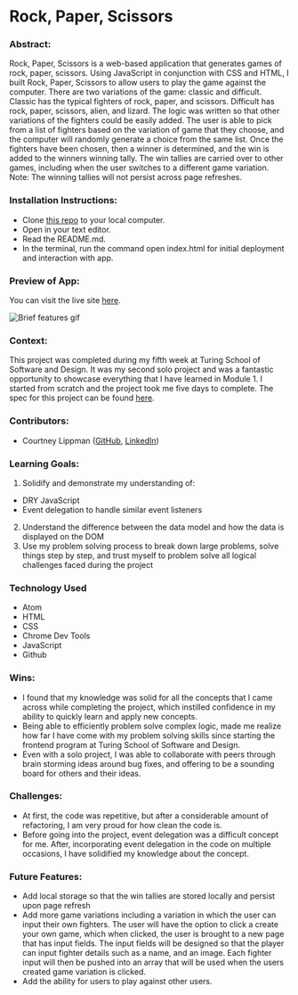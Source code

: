 # Rock, Paper, Scissors

### Abstract:
Rock, Paper, Scissors is a web-based application that generates games of rock, paper, scissors. Using JavaScript in conjunction with CSS and HTML, I built Rock, Paper, Scissors to allow users to play the game against the computer. There are two variations of the game: classic and difficult. Classic has the typical fighters of rock, paper, and scissors. Difficult has rock, paper, scissors, alien, and lizard. The logic was written so that other variations of the fighters could be easily added. The user is able to pick from a list of fighters based on the variation of game that they choose, and the computer will randomly generate a choice from the same list. Once the fighters have been chosen, then a winner is determined, and the win is added to the winners winning tally. The win tallies are carried over to other games, including when the user switches to a different game variation. Note: The winning tallies will not persist across page refreshes.

### Installation Instructions:
- Clone [this repo](https://github.com/Courtney-Lippman/Rock-Paper-Scissors) to your local computer.
- Open in your text editor.
- Read the README.md.
- In the terminal, run the command open index.html for initial deployment and interaction with app.

### Preview of App:
You can visit the live site [here](https://courtney-lippman.github.io/Rock-Paper-Scissors/).

![Brief features gif](https://media.giphy.com/media/zRIVx0M5sqUR6DDzF4/giphy.gif)

### Context:
This project was completed during my fifth week at Turing School of Software and Design. It was my second solo project and was a fantastic opportunity to showcase everything that I have learned in Module 1. I started from scratch and the project took me five days to complete. The spec for this project can be found [here](https://frontend.turing.edu/projects/module-1/rock-paper-scissors-solo-v2.html).

### Contributors:
- Courtney Lippman ([GitHub](https://github.com/Courtney-Lippman), [LinkedIn](https://www.linkedin.com/in/courtneylippman/))

### Learning Goals:
1. Solidify and demonstrate my understanding of:
- DRY JavaScript
- Event delegation to handle similar event listeners
2. Understand the difference between the data model and how the data is displayed on the DOM
3. Use my problem solving process to break down large problems, solve things step by step, and trust myself to problem solve all logical challenges faced during the project

### Technology Used
- Atom
- HTML
- CSS
- Chrome Dev Tools
- JavaScript
- Github

### Wins:
- I found that my knowledge was solid for all the concepts that I came across while completing the project, which instilled confidence in my ability to quickly learn and apply new concepts.
- Being able to efficiently problem solve complex logic, made me realize how far I have come with my problem solving skills since starting the frontend program at Turing School of Software and Design.
- Even with a solo project, I was able to collaborate with peers through brain storming ideas around bug fixes, and offering to be a sounding board for others and their ideas.

### Challenges:
- At first, the code was repetitive, but after a considerable amount of refactoring, I am very proud for how clean the code is.
- Before going into the project, event delegation was a difficult concept for me. After, incorporating event delegation in the code on multiple occasions, I have solidified my knowledge about the concept.

### Future Features:
- Add local storage so that the win tallies are stored locally and persist upon page refresh
- Add more game variations including a variation in which the user can input their own fighters. The user will have the option to click a create your own game, which when clicked, the user is brought to a new page that has input fields. The input fields will be designed so that the player can input fighter details such as a name, and an image. Each fighter input will then be pushed into an array that will be used when the users created game variation is clicked.
- Add the ability for users to play against other users.
